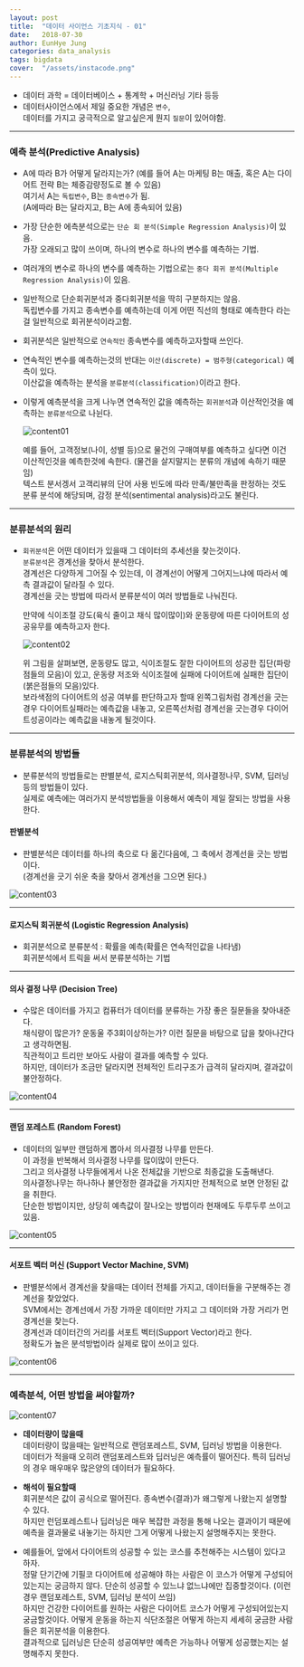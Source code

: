 ```yaml
---
layout: post
title:  "데이터 사이언스 기초지식 - 01"
date:   2018-07-30
author: EunHye Jung
categories: data_analysis
tags: bigdata
cover:  "/assets/instacode.png"
---  
```

  
* 데이터 과학 = 데이터베이스 + 통계학 + 머신러닝 기타 등등  
* 데이터사이언스에서 제일 중요한 개념은 `변수`,   
  데이터를 가지고 궁극적으로 알고싶은게 뭔지 `질문`이 있어야함.   
   
- - -   
   
### 예측 분석(Predictive Analysis)  
  
* A에 따라 B가 어떻게 달라지는가?
  (예를 들어 A는 마케팅 B는 매출, 혹은 A는 다이어트 전략 B는 체중감량정도로 볼 수 있음)    
  여기서 A는 `독립변수`, B는 `종속변수`가 됨.  
  (A에따라 B는 달라지고, B는 A에 종속되어 있음)   
  
* 가장 단순한 에측분석으로는 `단순 회 분석(Simple Regression Analysis)`이 있음.   
  가장  오래되고 많이 쓰이며, 하나의 변수로 하나의 변수를 예측하는 기법.   
* 여러개의 변수로 하나의 변수를 예측하는 기법으로는 `중다 회귀 분석(Multiple Regression Analysis)`이 있음.  
* 일반적으로 단순회귀분석과 중다회귀분석을 딱히 구분하지는 않음.  
  독립변수를 가지고 종속변수를 예측하는데 이게 어떤 직선의 형태로 예측한다 라는걸 일반적으로 회귀분석이라고함.  
* 회귀분석은 일반적으로 `연속적인` 종속변수를 예측하고자할때 쓰인다.  

* 연속적인 변수를 예측하는것의 반대는 `이산(discrete) = 범주형(categorical)` 예측이 있다.  
  이산값을 예측하는 분석을 `분류분석(classification)`이라고 한다.  
  
* 이렇게 예측분석을 크게 나누면 연속적인 값을 예측하는 `회귀분석`과 이산적인것을 예측하는 `분류분석`으로 나뉜다.  
  
    ![content01](/assets/contents/da_content12.PNG)  
    
    
  예를 들어, 고객정보(나이, 성별 등)으로 물건의 구매여부를 예측하고 싶다면 이건 이산적인것을 예측한것에 속한다. (물건을 살지말지는 분류의 개념에 속하기 때문임)  
  텍스트 분서겡서 고객리뷰의 단어 사용 빈도에 따라 만족/불만족을 판정하는 것도 분류 분석에 해당되며, 감정 분석(sentimental analysis)라고도 불린다.   
   
    
- - -    
   
   
### 분류분석의 원리   
  
* `회귀분석`은 어떤 데이터가 있을때 그 데이터의 추세선을 찾는것이다.  
  `분류분석`은 경계선을 찾아서 분석한다.   
   경계선은 다양하게 그어질 수 있는데, 이 경계선이 어떻게 그어지느냐에 따라서 예측 결과값이 달라질 수 있다.  
   경계선을 긋는 방법에 따라서 분류분석이 여러 방법들로 나눠진다.  
   
   만약에 식이조절 강도(육식 줄이고 채식 많이많이)와 운동량에 따른 다이어트의 성공유무를 예측하고자 한다.  
   
   
    ![content02](/assets/contents/da_content13.PNG)    
  
   
   위 그림을 살펴보면, 운동량도 많고, 식이조절도 잘한 다이어트의 성공한 집단(파랑점들의 모음)이 있고, 운동량 저조와 식이조절에 실패에 다이어트에 실패한 집단이(붉은점들의 모음)있다.   
  보라색점의 다이어트의 성공 여부를 판단하고자 할때 왼쪽그림처럼 경계선을 긋는경우 다이어트실패라는 예측값을 내놓고, 오른쪽선처럼 경계선을 긋는경우 다이어트성공이라는 예측값을 내놓게 될것이다.  
   
    
- - -    
   
   
### 분류분석의 방법들    
   
* 분류분석의 방법들로는 판별분석, 로지스틱회귀분석, 의사결정나무, SVM, 딥러닝 등의 방법들이 있다.   
  실제로 예측에는 여러가지 분석방법들을 이용해서 예측이 제일 잘되는 방법을 사용한다.   
  
  
#### 판별분석  
   
* 판별분석은 데이터를 하나의 축으로 다 옮긴다음에, 그 축에서 경계선을 긋는 방법이다.  
  (경계선을 긋기 쉬운 축을 찾아서 경계선을 그으면 된다.)   
   
   
![content03](/assets/contents/da_content14.PNG)    
   
     
_ _ _   
   
  
#### 로지스틱 회귀분석 (Logistic Regression Analysis)   
   
* 회귀분석으로 분류분석 : 확률을 예측(확률은 연속적인값을 나타냄)  
  회귀분석에서 트릭을 써서 분류분석하는 기법     
   
     
_ _ _   
   
  
#### 의사 결정 나무 (Decision Tree)    
   
* 수많은 데이터를 가지고 컴퓨터가 데이터를 분류하는 가장 좋은 질문들을 찾아내준다.  
  채식량이 많은가? 운동울 주3회이상하는가? 이런 질문을 바탕으로 답을 찾아나간다고 생각하면됨.  
  직관적이고 트리만 보아도 사람이 결과를 예측할 수 있다.  
  하지만, 데이터가 조금만 달라지면 전체적인 트리구조가 급격히 달라지며, 결과값이 불안정하다.   
  
  
![content04](/assets/contents/da_content15.PNG)    
  
     
_ _ _   
   
  
#### 랜덤 포레스트 (Random Forest)   
   
* 데이터의 일부만 랜덤하게 뽑아서 의사결정 나무를 만든다.  
  이 과정을 반복해서 의사결정 나무를 많이많이 만든다.   
  그리고 의사결정 나무들에게서 나온 전체값을 기반으로 최종값을 도출해낸다.   
  의사결정나무는 하나하나 불안정한 결과값을 가지지만 전체적으로 보면 안정된 값을 취한다.  
  단순한 방법이지만, 상당히 예측값이 잘나오는 방법이라 현재에도 두루두루 쓰이고 있음.  
  
   
![content05](/assets/contents/da_content16.PNG)    
  
     
_ _ _   
   
  
#### 서포트 벡터 머신 (Support Vector Machine, SVM)   
   
* 판별분석에서 경계선을 찾을때는 데이터 전체를 가지고, 데이터들을 구분해주는 경계선을 찾았었다.   
  SVM에서는 경계선에서 가장 가까운 데이터만 가지고 그 데이터와 가장 거리가 먼 경계선을 찾는다.  
  경계선과 데이터간의 거리를 서포트 벡터(Support Vector)라고 한다.  
  정확도가 높은 분석방법이라 실제로 많이 쓰이고 있다.   
  
  
![content06](/assets/contents/da_content17.PNG)    
  
  
- - -  
   
   
### 예측분석, 어떤 방법을 써야할까?   
  
  
![content07](/assets/contents/da_content18.PNG)    
   
   
* <b> 데이터량이 많을때  </b>  
  데이터량이 많을때는 일반적으로 랜덤포레스트, SVM, 딥러닝 방법을 이용한다.  
  데이터가 적을때 오히려 랜덤포레스트와 딥러닝은 예측률이 떨어진다. 특히 딥러닝의 경우 매우매우 많은양의 데이터가 필요하다.  
* <b> 해석이 필요할때 </b>  
  회귀분석은 값이 공식으로 떨어진다. 종속변수(결과)가 왜그렇게 나왔는지 설명할 수 있다.  
  하지만 런덤포레스트나 딥러닝은 매우 복잡한 과정을 통해 나오는 결과이기 때문에 예측을 결과물로 내놓기는 하지만 그게 어떻게 나왔는지 설명해주지는 못한다.  
  
* 예를들어, 앞에서 다이어트의 성공할 수 있는 코스를 추천해주는 시스템이 있다고 하자.   
  정말 단기간에 기필코 다이어트에 성공해야 하는 사람은 이 코스가 어떻게 구성되어있는지는 궁금하지 않다. 단순히 성공할 수 있느냐 없느냐에만 집중할것이다. (이런 경우 랜덤포레스트, SVM, 딥러닝 분석이 쓰임)  
  하지만 건강한 다이어트를 원하는 사람은 다이어트 코스가 어떻게 구성되어있는지 궁금할것이다. 어떻게 운동을 하는지 식단조절은 어떻게 하는지 세세히 궁금한 사람들은 회귀분석을 이용한다.   
  결과적으로 딥러닝은 단순히 성공여부만 예측은 가능하나 어떻게 성공했는지는 설명해주지 못한다.  
  
  
  
